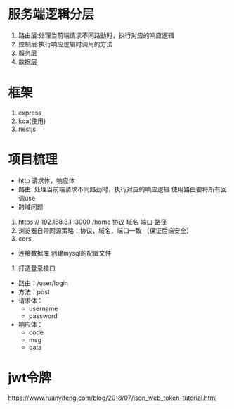 # 服务端逻辑分层
1. 路由层:处理当前端请求不同路劲时，执行对应的响应逻辑
2. 控制层:执行响应逻辑时调用的方法
3. 服务层
4. 数据层

# 框架
1. express
2. koa(使用)
3. nestjs

# 项目梳理

- http 请求体，响应体
- 路由: 处理当前端请求不同路劲时，执行对应的响应逻辑
使用路由要将所有回调use
- 跨域问题
1. https://     192.168.3.1     :3000    /home
协议            域名            端口    路径
2. 浏览器自带同源策略：协议，域名，端口一致 （保证后端安全）
3. cors
- 连接数据库
创建mysql的配置文件

1. 打造登录接口
- 路由：/user/login
- 方法：post
- 请求体：
    - username
    - password
- 响应体：
    - code
    - msg
    - data

# jwt令牌
https://www.ruanyifeng.com/blog/2018/07/json_web_token-tutorial.html